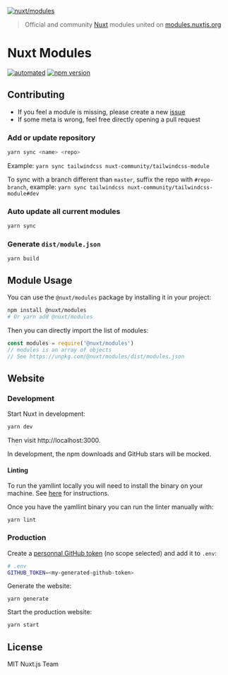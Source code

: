 [![nuxt/modules](https://modules.nuxtjs.org/preview.png)](https://modules.nuxtjs.org)

> Official and community [Nuxt](https://nuxtjs.org) modules united on [modules.nuxtjs.org](https://modules.nuxtjs.org)

# Nuxt Modules

[![automated](https://flat.badgen.net/badge/publish/automated/green)](#)
[![npm version](https://flat.badgen.net/npm/v/@nuxt/modules)](https://www.npmjs.com/package/@nuxt/modules)

## Contributing

- If you feel a module is missing, please create a new [issue](https://github.com/nuxt/modules/issues/new)
- If some meta is wrong, feel free directly opening a pull request

### Add or update repository

```bash
yarn sync <name> <repo>
```

Example: `yarn sync tailwindcss nuxt-community/tailwindcss-module`

To sync with a branch different than `master`, suffix the repo with `#repo-branch`, example: `yarn sync tailwindcss nuxt-community/tailwindcss-module#dev`

### Auto update all current modules

```bash
yarn sync
```

### Generate `dist/module.json`

```
yarn build
```

## Module Usage

You can use the `@nuxt/modules` package by installing it in your project:

```bash
npm install @nuxt/modules
# Or yarn add @nuxt/modules
```

Then you can directly import the list of modules:

```js
const modules = require('@nuxt/modules')
// modules is an array of objects
// See https://unpkg.com/@nuxt/modules/dist/modules.json
```

## Website

### Development

Start Nuxt in development:

```bash
yarn dev
```

Then visit http://localhost:3000.

In development, the npm downloads and GitHub stars will be mocked.

#### Linting

To run the yamllint locally you will need to install the binary on your machine. See [here](https://yamllint.readthedocs.io/en/stable/quickstart.html) for instructions.

Once you have the yamllint binary you can run the linter manually with: 

```
yarn lint
```

### Production

Create a [personnal GitHub token](https://github.com/settings/tokens) (no scope selected) and add it to `.env`:

```bash
# .env
GITHUB_TOKEN=<my-generated-github-token>
```

Generate the website:

```
yarn generate
```

Start the production website:

```bash
yarn start
```

## License

MIT Nuxt.js Team
